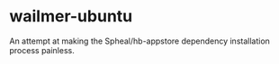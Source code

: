 # wailmer-ubuntu
An attempt at making the Spheal/hb-appstore dependency installation process painless.
